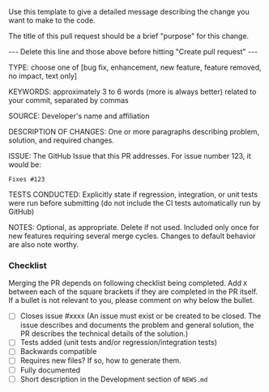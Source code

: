 Use this template to give a detailed message describing the change you want to make to the code.

The title of this pull request should be a brief "purpose" for this change.

--- Delete this line and those above before hitting "Create pull request" ---

TYPE: choose one of [bug fix, enhancement, new feature, feature removed, no impact, text only]

KEYWORDS: approximately 3 to 6 words (more is always better) related to your commit, separated by commas

SOURCE: Developer's name and affiliation 

DESCRIPTION OF CHANGES: One or more paragraphs describing problem, solution, and required changes.

ISSUE: The GitHub Issue that this PR addresses. For issue number 123, it would be:
```
Fixes #123
```

TESTS CONDUCTED: Explicitly state if regression, integration, or unit tests were run before submitting (do not include the CI tests automatically run by GitHub)

NOTES: Optional, as appropriate. Delete if not used. Included only once for new features requiring several merge cycles. Changes to default behavior are also note worthy.


### Checklist
Merging the PR depends on following checklist being completed. Add `X` between each of the square 
brackets if they are completed in the PR itself. If a bullet is not relevant to you, please comment 
on why below the bullet.

 - [ ] Closes issue #xxxx (An issue must exist or be created to be closed. The issue describes and documents the problem and general solution, the PR describes the technical details of the solution.) 
 - [ ] Tests added (unit tests and/or regression/integration tests)
 - [ ] Backwards compatible
 - [ ] Requires new files? If so, how to generate them.
 - [ ] Fully documented
 - [ ] Short description in the Development section of `NEWS.md`
